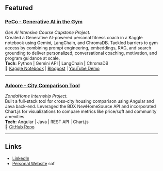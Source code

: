 ## Featured

### [PeCo - Generative AI in the Gym](https://www.kaggle.com/code/guptaneev/peco-gen-ai-intensive-course-capstone)

_Gen AI Intensive Course Capstone Project._  
Created a Generative AI-powered personal fitness coach in a Kaggle notebook using Gemini, LangChain, and ChromaDB. Tackled barriers to gym access by combining prompt engineering, embeddings, RAG, and search grounding to deliver personalized, conversational coaching, motivation, and program guidance at scale.  
**Tech:** Python | Gemini API | LangChain | ChromaDB  
**🔗** [Kaggle Notebook](https://www.kaggle.com/code/guptaneev/peco-gen-ai-intensive-course-capstone) | [Blogpost](https://www.linkedin.com/pulse/how-can-we-use-generative-ai-gym-neev-gupta-iurnc/?trackingId=NTVZZCONS2eOJiMeSGJSww%3D%3D) | [YouTube Demo](https://www.youtube.com/watch?v=FMurg0jzzXQ)

---

### [Adoore - City Comparison Tool](https://github.com/guptaneev/adoore)

_ZondaHome Internship Project._  
Built a full-stack tool for cross-city housing comparison using Angular and Java back-end. Leveraged the BDX NewHomeSource API and incorporated Chart.js for visualizations to compare metrics like price/sqft and community amenities.  
**Tech:** Angular | Java | REST API | Chart.js  
**🔗** [GitHub Repo](https://github.com/guptaneev/adoore)

---

## Links

- [LinkedIn](https://www.linkedin.com/in/neevgupta/)
- [Personal Website](https://neevgupta.vercel.app)
sof